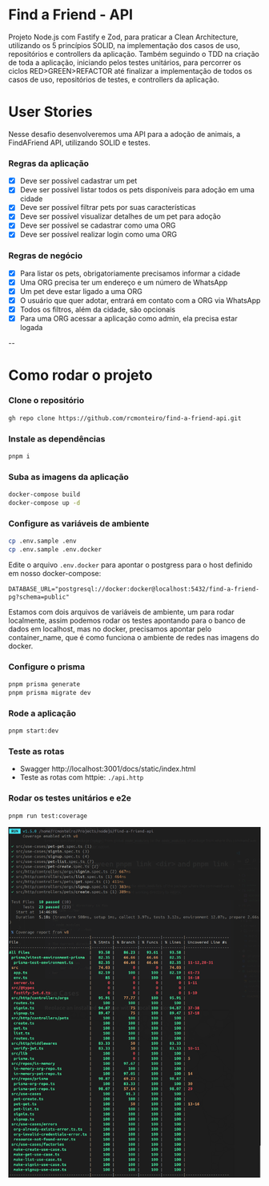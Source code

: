 # Find a Friend - API

Projeto Node.js com Fastify e Zod, para praticar a Clean Architecture, utilizando os 5 princípios SOLID, na implementação dos casos de uso, repositórios e controllers da aplicação.
Também seguindo o TDD na criação de toda a aplicação, iniciando pelos testes unitários, para percorrer os ciclos RED>GREEN>REFACTOR até finalizar a implementação de todos os casos de uso, repositórios de testes, e controllers da aplicação.


# User Stories

Nesse desafio desenvolveremos uma API para a adoção de animais, a FindAFriend API, utilizando SOLID e testes.

### Regras da aplicação

- [x] Deve ser possível cadastrar um pet
- [x] Deve ser possível listar todos os pets disponíveis para adoção em uma cidade
- [x] Deve ser possível filtrar pets por suas características
- [x] Deve ser possível visualizar detalhes de um pet para adoção
- [x] Deve ser possível se cadastrar como uma ORG
- [x] Deve ser possível realizar login como uma ORG

### Regras de negócio

- [x] Para listar os pets, obrigatoriamente precisamos informar a cidade
- [x] Uma ORG precisa ter um endereço e um número de WhatsApp
- [x] Um pet deve estar ligado a uma ORG
- [x] O usuário que quer adotar, entrará em contato com a ORG via WhatsApp
- [x] Todos os filtros, além da cidade, são opcionais
- [x] Para uma ORG acessar a aplicação como admin, ela precisa estar logada

--  

# Como rodar o projeto

### Clone o repositório
```bash
gh repo clone https://github.com/rcmonteiro/find-a-friend-api.git
```

### Instale as dependências
```bash
pnpm i
```

### Suba as imagens da aplicação
```bash
docker-compose build
docker-compose up -d
```

### Configure as variáveis de ambiente
```bash
cp .env.sample .env
cp .env.sample .env.docker
```
Edite o arquivo `.env.docker` para apontar o postgress para o host definido em nosso docker-compose:
```
DATABASE_URL="postgresql://docker:docker@localhost:5432/find-a-friend-pg?schema=public"
```
Estamos com dois arquivos de variáveis de ambiente, um para rodar localmente, assim podemos rodar os testes apontando para o banco de dados em localhost, mas no docker, precisamos apontar pelo container_name, que é como funciona o ambiente de redes nas imagens do docker.

### Configure o prisma
```bash
pnpm prisma generate
pnpm prisma migrate dev
```

### Rode a aplicação
```bash
pnpm start:dev
```

### Teste as rotas
- Swagger http://localhost:3001/docs/static/index.html
- Teste as rotas com httpie: `./api.http`


### Rodar os testes unitários e e2e
```bash
pnpm run test:coverage
```
![alt text](./public/coverage.png)
